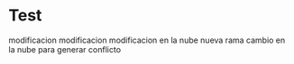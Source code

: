 # Test
modificacion modificacion
modificacion en la nube
nueva rama
cambio en la nube para generar conflicto
